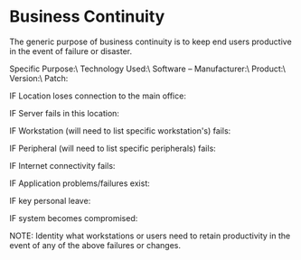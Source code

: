 # Business Continuity

The generic purpose of business continuity is to keep end users productive in the event of failure or disaster.

Specific Purpose:\\
Technology Used:\\
Software – Manufacturer:\\
Product:\\
Version:\\
Patch:

IF Location loses connection to the main office:

IF Server fails in this location:

IF Workstation (will need to list specific workstation's) fails:

IF Peripheral (will need to list specific peripherals) fails:

IF Internet connectivity fails:

IF Application problems/failures exist:

IF key personal leave:

IF system becomes compromised:

NOTE: Identity what workstations or users need to retain productivity in the event of any of the above failures or changes.
